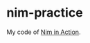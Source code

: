 nim-practice
============

My code of [Nim in Action](https://www.manning.com/books/nim-in-action).

